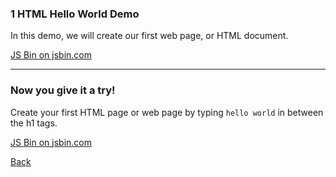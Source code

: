### 1 HTML Hello World Demo

In this demo, we will create our first web page, or HTML document.

<a class="jsbin-embed" href="http://jsbin.com/zotewu/1/embed?html,output">JS Bin on jsbin.com</a><script src="http://static.jsbin.com/js/embed.min.js?3.36.9"></script>

---

### Now you give it a try!

Create your first HTML page or web page by typing `hello world` in between the h1
tags.

<a class="jsbin-embed" href="http://jsbin.com/zotewu/2/embed?html,output">JS Bin on jsbin.com</a>

[Back](/1-hello-world/)
